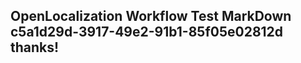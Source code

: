 <properties
ms.topic="hero-topic1"
ms.test1="hero-topic"
ms.test2="test"/>

## OpenLocalization Workflow Test MarkDown c5a1d29d-3917-49e2-91b1-85f05e02812d thanks!
